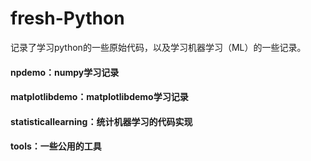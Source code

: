 # fresh-Python
记录了学习python的一些原始代码，以及学习机器学习（ML）的一些记录。

#### npdemo：numpy学习记录
#### matplotlibdemo：matplotlibdemo学习记录
#### statisticallearning：统计机器学习的代码实现
#### tools：一些公用的工具
